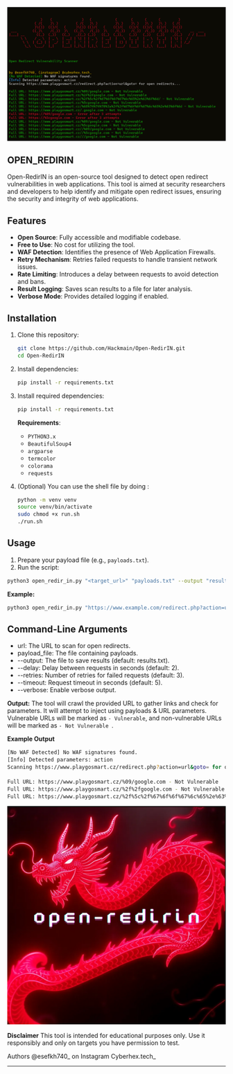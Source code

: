 <img src="https://github.com/Hackmain/Open-RedirIN/blob/main/open%20redirect%20scanner.png" alt="OPEN-REDIRIN">

## OPEN_REDIRIN

Open-RedirIN is an open-source tool designed to detect open redirect vulnerabilities in web applications. This tool is aimed at security researchers and developers to help identify and mitigate open redirect issues, ensuring the security and integrity of web applications.

## Features

- **Open Source**: Fully accessible and modifiable codebase.
- **Free to Use**: No cost for utilizing the tool.
- **WAF Detection**: Identifies the presence of Web Application Firewalls.
- **Retry Mechanism**: Retries failed requests to handle transient network issues.
- **Rate Limiting**: Introduces a delay between requests to avoid detection and bans.
- **Result Logging**: Saves scan results to a file for later analysis.
- **Verbose Mode**: Provides detailed logging if enabled.

## Installation

1. Clone this repository:
    ```bash
    git clone https://github.com/Hackmain/Open-RedirIN.git
    cd Open-RedirIN

    ```

2. Install dependencies:
    ```bash
    pip install -r requirements.txt

    ```

3. Install required dependencies:
    ```bash
    pip install -r requirements.txt
    ```

    **Requirements**:
    - `PYTHON3.x`
    - `BeautifulSoup4`
    - `argparse`
    - `termcolor`
    - `colorama`
    - `requests`

4. (Optional) You can use the shell file by doing :
    ```bash
    python -m venv venv
    source venv/bin/activate
    sudo chmod +x run.sh
    ./run.sh
    ```

## Usage

1. Prepare your payload file (e.g., `payloads.txt`).
2. Run the script:

```bash
python3 open_redir_in.py "<target_url>" "payloads.txt" --output "results.txt" --delay 2 --retries 3 --timeout 5 --verbose
 ```
**Example:**
```bash
python3 open_redir_in.py "https://www.example.com/redirect.php?action=url&goto=" "payloads.txt" --output "results.txt" --delay 2 --retries 3 --timeout 5 --verbose
 ```
## Command-Line Arguments
- url: The URL to scan for open redirects.
- payload_file: The file containing payloads.
- --output: The file to save results (default: results.txt).
- --delay: Delay between requests in seconds (default: 2).
- --retries: Number of retries for failed requests (default: 3).
- --timeout: Request timeout in seconds (default: 5).
- --verbose: Enable verbose output.

**Output:**
The tool will crawl the provided URL to gather links and check for parameters.
It will attempt to inject using payloads & URL parameters.
Vulnerable URLs will be marked as `- Vulnerable`, and non-vulnerable URLs will be marked as `- Not Vulnerable `.

**Example Output**

 ```bash 
[No WAF Detected] No WAF signatures found.
[Info] Detected parameters: action
Scanning https://www.playgosmart.cz/redirect.php?action=url&goto= for open redirects...

Full URL: https://www.playgosmart.cz/%09/google.com - Not Vulnerable
Full URL: https://www.playgosmart.cz/%2f%2fgoogle.com - Not Vulnerable
Full URL: https://www.playgosmart.cz/%2f%5c%2f%67%6f%6f%67%6c%65%2e%63%6f%6d/ - Not Vulnerable
 ```
<img src="https://github.com/Hackmain/Open-RedirIN/blob/main/openredirin.png" alt="OPEN-REDIRIN">

**Disclaimer**
This tool is intended for educational purposes only. Use it responsibly and only on targets you have permission to test.

Authors
@esefkh740_ on Instagram
Cyberhex.tech_


---

